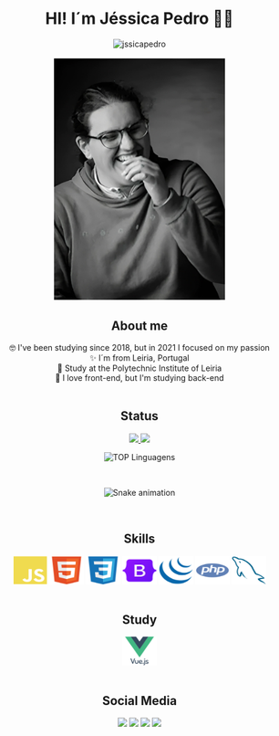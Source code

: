 <h1 align="center" dir="auto">HI! I´m Jéssica Pedro 👋🤓</h1>
<div align="center" dir="auto">
  <img src="https://komarev.com/ghpvc/?username=jssicapedro&color=green" alt="jssicapedro" /> 
</div>
<br>

<div align="center" dir="auto">
  <img width="300" src="meu1.png" alt="jssicapedro" />
</div>

<div align="center" dir="auto">
    <h2>About me</h2>
    🤓 I've been studying since 2018, but in 2021 I focused on my passion  <br>
    ✨ I´m from Leiria, Portugal<br>
    🎒 Study at the Polytechnic Institute of Leiria <br>
    🤠 I love front-end, but I'm studying back-end
</div>

<br>
<div align="center" dir="auto">
  <h2>Status</h2>
  <a href="https://github.com/jssicapedro">
    <img width="45%" src="https://github-readme-stats.vercel.app/api?username=jssicapedro&show_icons=true&theme=algolia&include_all_commits=true&count_private=true"/>
    <img width="45%" src="https://github-readme-stats.vercel.app/api/top-langs/?username=jssicapedro&layout=compact&langs_count=7&theme=algolia"/>
  </a>

  ![TOP Linguagens](https://github-readme-stats.vercel.app/api/top-langs/?username=jssicapedro&layout=compact&theme=dracula)
  
  <br>

  ![Snake animation](https://github.com/jssicapedro/jssicapedro/blob/output/github-contribution-grid-snake.svg)
</div>

<br>
<div  align="center" dir="auto">
  <h2>Skills</h2>
  <img alt="jssica-Js" height="50" width="60" src="https://raw.githubusercontent.com/devicons/devicon/master/icons/javascript/javascript-plain.svg">
  <img alt="jssica-HTML" height="50" width="60" src="https://raw.githubusercontent.com/devicons/devicon/master/icons/html5/html5-original.svg">
  <img alt="jssica-CSS" height="50" width="60" src="https://raw.githubusercontent.com/devicons/devicon/master/icons/css3/css3-original.svg">
  <img alt="jssica-BOOTSTRAP" height="50" width="60" src="https://github.com/devicons/devicon/blob/master/icons/bootstrap/bootstrap-original.svg">
  <img alt="jssica-JQUERY" height="50" width="60" src="https://github.com/devicons/devicon/blob/master/icons/jquery/jquery-original.svg">
  <img alt="jssica-PHP" height="50" width="60" src="https://github.com/devicons/devicon/blob/master/icons/php/php-plain.svg">
  <img alt="jssica-MYSQL" height="50" width="60" src="https://github.com/devicons/devicon/blob/master/icons/mysql/mysql-original.svg"> 
  <br>
</div>

<br>
<div align="center" dir="auto">
  <h2>Study</h2>
  <img alt="jssica-VUEJS" height="50" width="60" src="https://github.com/devicons/devicon/blob/master/icons/vuejs/vuejs-original-wordmark.svg">
  <br>
</div>

<br>
<div align="center" dir="auto">
  <h2>Social Media</h2>
  <a href="https://www.youtube.com/channel/UCU5LdQL2O9rexV8ZyswRYNg/videos" target="_blank"><img src="https://img.shields.io/badge/YouTube-FF0000?style=for-the-badge&logo=youtube&logoColor=white" target="_blank"></a>
  <a href="https://www.instagram.com/jessica.pedro.7/" target="_blank"><img src="https://img.shields.io/badge/-Instagram-%23E4605F?style=for-the-badge&logo=instagram&logoColor=white" target="_blank"></a>
 	<a href="https://www.twitch.tv/dearde_" target="_blank"><img src="https://img.shields.io/badge/Twitch-9146FF?style=for-the-badge&logo=twitch&logoColor=white" target="_blank"></a>
  <a href="https://www.linkedin.com/in/jéssica-pedro-160375201/" target="_blank"><img src="https://img.shields.io/badge/-LinkedIn-%250077B5?style=for-the-badge&logo=linkedin&logoColor=white" target="_blank"></a> 
</div>

